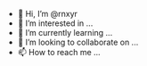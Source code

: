 - 👋 Hi, I’m @rnxyr
- 👀 I’m interested in ...
- 🌱 I’m currently learning ...
- 💞️ I’m looking to collaborate on ...
- 📫 How to reach me ...

<!---
rnxyr/rnxyr is a ✨ special ✨ repository because its `README.md` (this file) appears on your GitHub profile.
You can click the Preview link to take a look at your changes.
--->
